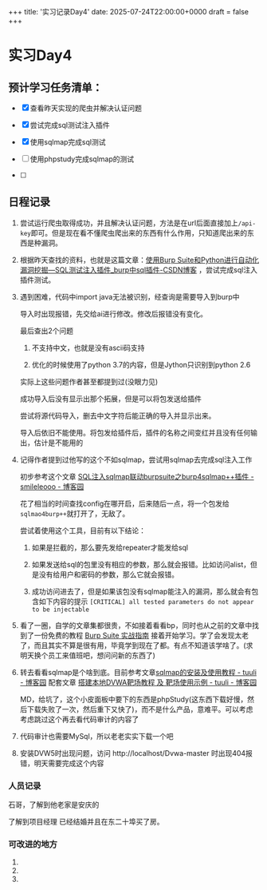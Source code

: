 +++
title: '实习记录Day4'
date: 2025-07-24T22:00:00+0000
draft = false
+++

# 实习Day4

## 预计学习任务清单：

- [x] 查看昨天实现的爬虫并解决认证问题

- [x] 尝试完成sql测试注入插件

- [x] 使用sqlmap完成sql测试

- [ ] 使用phpstudy完成sqlmap的测试

- [ ] 

## 日程记录

1. 尝试运行爬虫取得成功，并且解决认证问题，方法是在url后面直接加上`/api-key`即可。但是现在看不懂爬虫爬出来的东西有什么作用，只知道爬出来的东西是种漏洞。

2. 根据昨天查找的资料，也就是这篇文章：[使用Burp Suite和Python进行自动化漏洞挖掘—SQL测试注入插件_burp中sql插件-CSDN博客](https://eziyu.blog.csdn.net/article/details/130559213?spm=1001.2014.3001.5502) ，尝试完成sql注入插件测试。

3. 遇到困难，代码中import java无法被识别，经查询是需要导入到burp中
   
   导入时出现报错，先交给ai进行修改。修改后报错没有变化。
   
   最后查出2个问题
   
   1. 不支持中文，也就是没有ascii码支持
   
   2. 优化的时候使用了python 3.7的内容，但是Jython只识别到python 2.6
   
   实际上这些问题作者甚至都提到过(没眼力见)
   
   成功导入后没有显示出那个拓展，但是可以将包发送给插件
   
   尝试将源代码导入，删去中文字符后能正确的导入并显示出来。
   
   导入后依旧不能使用。将包发给插件后，插件的名称之间变红并且没有任何输出，估计是不能用的

4. 记得作者提到过他写的这个不如sqlmap，尝试用sqlmap去完成sql注入工作
   
   初步参考这个文章 [SQL注入sqlmap联动burpsuite之burp4sqlmap++插件 - smileleooo - 博客园](https://www.cnblogs.com/smileleooo/p/18063933) 
   
   花了相当的时间查找config在哪开启，后来随后一点，将一个包发给`sqlmao4burp++`就打开了，无敌了。
   
   尝试着使用这个工具，目前有以下结论：
   
   1. 如果是拦截的，那么要先发给repeater才能发给sql
   
   2. 如果发送给sql的包里没有相应的参数，那么就会报错。比如访问alist，但是没有给用户和密码的参数，那么它就会报错。
   
   3. 成功访问进去了，但是如果该包没有sqlmap能注入的漏洞，那么就会有包含如下内容的提示
      `[CRITICAL] all tested parameters do not appear to be injectable`

5. 看了一圈，自学的文章集都很贵，不如接着看看bp，同时也从之前的文章中找到了一份免费的教程 [Burp Suite 实战指南](https://t0data.gitbooks.io/burpsuite/content/) 接着开始学习。学了会发现太老了，而且其实不算是很有用，毕竟学到现在了都。有点不知道该学啥了。(求明天换个员工来值班吧，想问问新的东西了)

6. 转去看看sqlmap是个啥到底。目前参考文章[sqlmap的安装及使用教程 - tuuli - 博客园](https://www.cnblogs.com/tuuli/p/17586592.html) 配套文章 [搭建本地DVWA靶场教程 及 靶场使用示例 - tuuli - 博客园](https://www.cnblogs.com/tuuli/p/17586575.html) 
   
   MD，给坑了，这个小皮面板中要下的东西是phpStudy(这东西下载好慢，然后下载失败了一次，然后重下又快了)，而不是什么产品，意难平。可以考虑考虑跳过这个再去看代码审计的内容了

7. 代码审计也需要MySql，所以老老实实下载一个吧

8. 安装DVW5时出现问题，访问 http://localhost/Dvwa-master 时出现404报错，明天需要完成这个内容

### 人员记录

石哥，了解到他老家是安庆的

了解到项目经理 已经结婚并且在东二十埠买了房。

### 可改进的地方

1.

2.

3.

